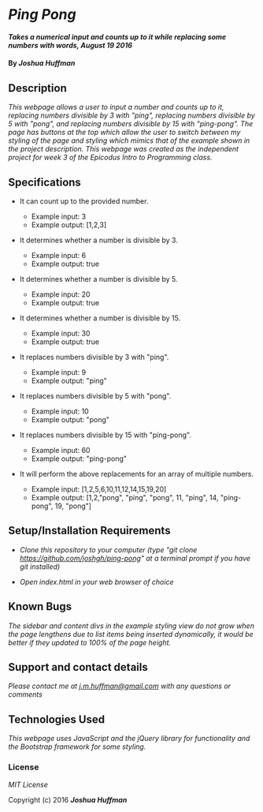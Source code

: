 # _Ping Pong_

#### _Takes a numerical input and counts up to it while replacing some numbers with words, August 19 2016_

#### By _**Joshua Huffman**_

## Description

_This webpage allows a user to input a number and counts up to it, replacing numbers divisible by 3 with "ping", replacing numbers divisible by 5 with "pong", and replacing numbers divisible by 15 with "ping-pong". The page has buttons at the top which allow the user to switch between my styling of the page and styling which mimics that of the example shown in the project description. This webpage was created as the independent project for week 3 of the Epicodus Intro to Programming class._

## Specifications

* It can count up to the provided number.
  * Example input: 3
  * Example output: [1,2,3]

* It determines whether a number is divisible by 3.
  * Example input: 6
  * Example output: true

* It determines whether a number is divisible by 5.
  * Example input: 20
  * Example output: true

* It determines whether a number is divisible by 15.
  * Example input: 30
  * Example output: true

* It replaces numbers divisible by 3 with "ping".
  * Example input: 9
  * Example output: "ping"

* It replaces numbers divisible by 5 with "pong".
  * Example input: 10
  * Example output: "pong"

* It replaces numbers divisible by 15 with "ping-pong".
  * Example input: 60
  * Example output: "ping-pong"

* It will perform the above replacements for an array of multiple numbers.
  * Example input: [1,2,5,6,10,11,12,14,15,19,20]
  * Example output: [1,2,"pong", "ping", "pong", 11, "ping", 14, "ping-pong", 19, "pong"]



## Setup/Installation Requirements

* _Clone this repository to your computer (type "git clone https://github.com/joshgh/ping-pong" at a terminal prompt if you have git installed)_

* _Open index.html in your web browser of choice_

## Known Bugs

_The sidebar and content divs  in the example styling view do not grow when the page lengthens due to list items being inserted dynamically, it would be better if they updated to 100% of the page height._

## Support and contact details

_Please contact me at j.m.huffman@gmail.com with any questions or comments_

## Technologies Used

_This webpage uses JavaScript and the jQuery library for functionality and the Bootstrap framework for some styling._

### License

*MIT License*

Copyright (c) 2016 **_Joshua Huffman_**
